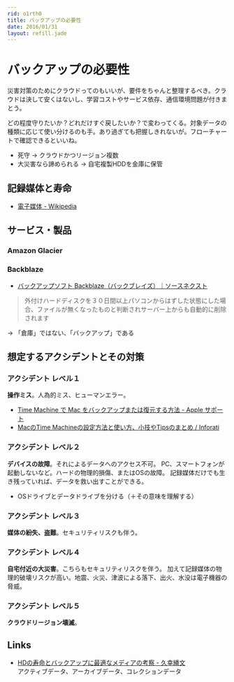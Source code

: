 ```yaml
---
rid: o1rth0
title: バックアップの必要性
date: 2016/01/31
layout: refill.jade
---
```


# バックアップの必要性


災害対策のためにクラウドってのもいいが、要件をちゃんと整理するべき。クラウドは決して安くはないし、学習コストやサービス依存、通信環境問題が付きまとう。

どの程度守りたいか？どれだけすぐ戻したいか？で変わってくる。対象データの種類に応じて使い分けるのも手。あり過ぎても把握しきれないが。フローチャートで確認できるといいね。

- 死守 → クラウドかつリージョン複数
- 大災害なら諦められる → 自宅複製HDDを金庫に保管


## 記録媒体と寿命
- [電子媒体 - Wikipedia](https://ja.wikipedia.org/wiki/%E9%9B%BB%E5%AD%90%E5%AA%92%E4%BD%93)


## サービス・製品

### Amazon Glacier

### Backblaze
- [バックアップソフト Backblaze（バックブレイズ）｜ソースネクスト](http://www.sourcenext.com/product/pc/sys/pc_sys_000789/)
> 外付けハードディスクを３０日間以上パソコンからはずした状態にした場合、ファイルが無くなったものと判断されサーバー上からも自動的に削除されます

→ 「倉庫」ではない、「バックアップ」である


## 想定するアクシデントとその対策

### アクシデント レベル１

__操作ミス__。人為的ミス、ヒューマンエラー。

- [Time Machine で Mac をバックアップまたは復元する方法 - Apple サポート](https://support.apple.com/ja-jp/HT201250)
- [MacのTime Machineの設定方法と使い方、小技やTipsのまとめ / Inforati](http://inforati.jp/apple/mac-tips-techniques/system-hints/how-to-use-mac-time-machine-back-up.html)

### アクシデント レベル２

__デバイスの故障__。それによるデータへのアクセス不可。
PC、スマートフォンが起動しないなど。ハードの物理的損傷、またはOSの故障。
記録媒体だけでも生き残っていれば、データを救い出すことができる。

- OSドライブとデータドライブを分ける（＋その意味を理解する）

### アクシデント レベル３

__媒体の紛失、盗難__。セキュリティリスクも伴う。

### アクシデント レベル４

__自宅付近の大災害__。こちらもセキュリティリスクを伴う。
加えて記録媒体の物理的破壊リスクが高い。地震、火災、津波による落下、出火、水没は電子機器の脅威。

### アクシデント レベル５

__クラウドリージョン壊滅__。


## Links
- [HDの寿命とバックアップに最適なメディアの考察 - 久幸繙文](http://www.takamagahara.info/2006/0122)  
  アクティブデータ、アーカイブデータ、コレクションデータ

